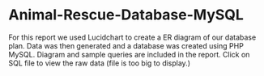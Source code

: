 # Animal-Rescue-Database-MySQL
For this report we used Lucidchart to create a ER diagram of our database plan. Data was then generated and a database was created using PHP MySQL.
Diagram and sample queries are included in the report. Click on SQL file to view the raw data (file is too big to display.)
